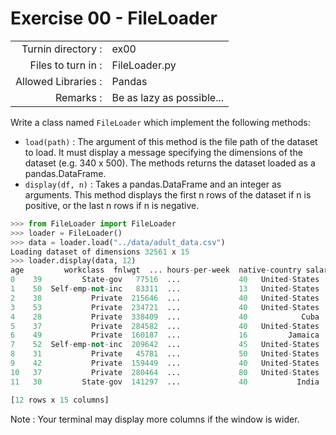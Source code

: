 # Exercise 00 - FileLoader
|                         |                    |
| -----------------------:| ------------------ |
|   Turnin directory :    |  ex00              |
|   Files to turn in :    |  FileLoader.py     |
|   Allowed Libraries :   |  Pandas            |
|   Remarks :             |  Be as lazy as possible...|

Write a class named `FileLoader` which implement the following methods:
* `load(path)` : The argument of this method is the file path of the dataset to load. It must display a message specifying the dimensions of the dataset (e.g. 340 x 500). The methods returns the dataset loaded as a pandas.DataFrame.
* `display(df, n)` : Takes a pandas.DataFrame and an integer as arguments. This method displays the first n rows of the dataset if n is positive, or the last n rows if n is negative.  

```python
>>> from FileLoader import FileLoader
>>> loader = FileLoader()
>>> data = loader.load("../data/adult_data.csv")
Loading dataset of dimensions 32561 x 15
>>> loader.display(data, 12)
age         workclass  fnlwgt  ... hours-per-week  native-country salary
0    39         State-gov   77516  ...             40   United-States  <=50K
1    50  Self-emp-not-inc   83311  ...             13   United-States  <=50K
2    38           Private  215646  ...             40   United-States  <=50K
3    53           Private  234721  ...             40   United-States  <=50K
4    28           Private  338409  ...             40            Cuba  <=50K
5    37           Private  284582  ...             40   United-States  <=50K
6    49           Private  160187  ...             16         Jamaica  <=50K
7    52  Self-emp-not-inc  209642  ...             45   United-States   >50K
8    31           Private   45781  ...             50   United-States   >50K
9    42           Private  159449  ...             40   United-States   >50K
10   37           Private  280464  ...             80   United-States   >50K
11   30         State-gov  141297  ...             40           India   >50K

[12 rows x 15 columns]
```

Note : Your terminal may display more columns if the window is wider.
